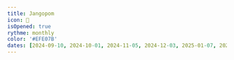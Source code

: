 ```yaml
---
title: Jangopom
icon: 🍎
isOpened: true
rythme: monthly
color: '#EFE07B'
dates: [2024-09-10, 2024-10-01, 2024-11-05, 2024-12-03, 2025-01-07, 2025-02-04, 2025-04-13]
---
```

